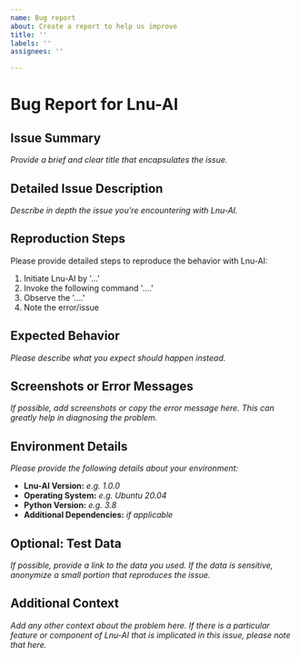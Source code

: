 ```yaml
---
name: Bug report
about: Create a report to help us improve
title: ''
labels: ''
assignees: ''

---
```


# Bug Report for Lnu-AI

## Issue Summary

_Provide a brief and clear title that encapsulates the issue._

## Detailed Issue Description

_Describe in depth the issue you're encountering with Lnu-AI._

## Reproduction Steps

Please provide detailed steps to reproduce the behavior with Lnu-AI:

1. Initiate Lnu-AI by '...'
2. Invoke the following command '....'
3. Observe the '....'
4. Note the error/issue

## Expected Behavior

_Please describe what you expect should happen instead._

## Screenshots or Error Messages

_If possible, add screenshots or copy the error message here. This can greatly help in diagnosing the problem._

## Environment Details

_Please provide the following details about your environment:_

- **Lnu-AI Version:** _e.g. 1.0.0_
- **Operating System:** _e.g. Ubuntu 20.04_
- **Python Version:** _e.g. 3.8_
- **Additional Dependencies:** _if applicable_

## Optional: Test Data

_If possible, provide a link to the data you used. If the data is sensitive, anonymize a small portion that reproduces the issue._

## Additional Context

_Add any other context about the problem here. If there is a particular feature or component of Lnu-AI that is implicated in this issue, please note that here._

